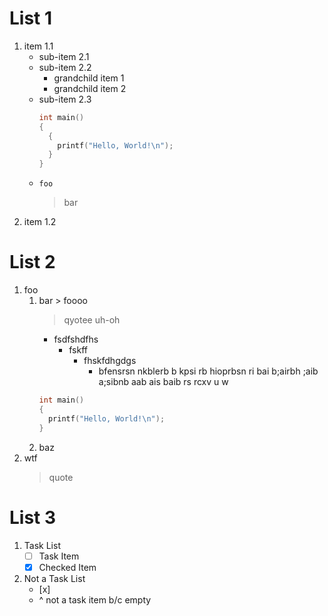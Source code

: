 # List 1

1. item 1.1
   - sub-item 2.1
   - sub-item 2.2
     - grandchild item 1
     - grandchild item 2
   - sub-item 2.3
     ```cpp
     int main()
     {
       {
         printf("Hello, World!\n");
       }
     }
     ```
   - `foo`
     > bar
1. item 1.2

# List 2

1. foo
   1. bar > foooo
      > qyotee uh-oh
      - fsdfshdfhs
        - fskff
          - fhskfdhgdgs
            - bfensrsn nkblerb b kpsi rb hioprbsn ri bai b;airbh ;aib a;sibnb aab ais baib rs rcxv u
              w
      ```cpp
      int main()
      {
        printf("Hello, World!\n");
      }
      ```
   1. baz
1. wtf
   > quote

# List 3

1. Task List
    - [ ] Task Item
    - [x] Checked Item
2. Not a Task List
    - [x]
    - ^ not a task item b/c empty
